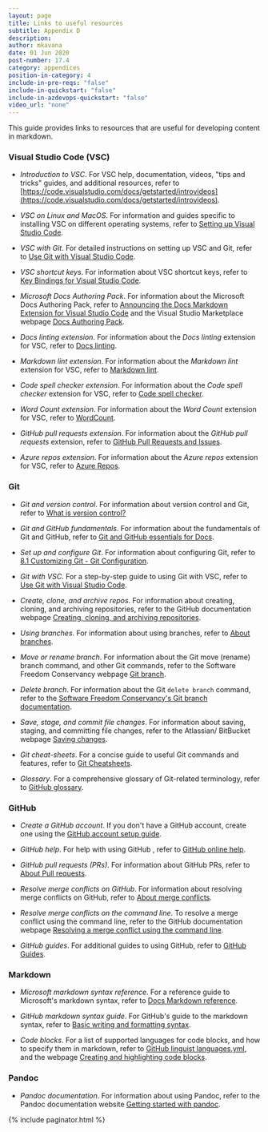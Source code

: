 ```yaml
---
layout: page
title: Links to useful resources
subtitle: Appendix D
description:
author: mkavana
date: 01 Jun 2020
post-number: 17.4
category: appendices
position-in-category: 4
include-in-pre-reqs: "false"
include-in-quickstart: "false"
include-in-azdevops-quickstart: "false"
video_url: "none"
---
```


This guide provides links to resources that are useful for developing content in markdown.

### Visual Studio Code (VSC)

- *Introduction to VSC*. For VSC help, documentation, videos, "tips and tricks" guides, and additional resources, refer to [https://code.visualstudio.com/docs/getstarted/introvideos](https://code.visualstudio.com/docs/getstarted/introvideos).

- *VSC on Linux and MacOS*. For information and guides specific to installing VSC on different operating systems, refer to [Setting up Visual Studio Code](https://code.visualstudio.com/Docs/setup/setup-overview).

- *VSC with Git*. For detailed instructions on setting up VSC and Git, refer to [Use Git with Visual Studio Code](https://www.virtualizationhowto.com/2017/08/use-git-visual-studio-code/).

- *VSC shortcut keys*. For information about VSC shortcut keys, refer to [Key Bindings for Visual Studio Code](https://code.visualstudio.com/docs/getstarted/keybindings).

- *Microsoft Docs Authoring Pack*. For information about the Microsoft Docs Authoring Pack, refer to [Announcing the Docs Markdown Extension for Visual Studio Code](https://docs.microsoft.com/teamblog/docs-extension) and the Visual Studio Marketplace webpage [Docs Authoring Pack](https://marketplace.visualstudio.com/items?itemName=docsmsft.docs-authoring-pack).

- *Docs linting extension*. For information about the *Docs linting* extension for VSC, refer to [Docs linting](https://marketplace.visualstudio.com/items?itemName=docsmsft.docs-linting).

- *Markdown lint extension*. For information about the *Markdown lint* extension for VSC, refer to [Markdown lint](https://marketplace.visualstudio.com/items?itemName=DavidAnson.vscode-markdownlint).

- *Code spell checker extension*. For information about the *Code spell checker* extension for VSC, refer to [Code spell checker](https://marketplace.visualstudio.com/items?itemName=streetsidesoftware.code-spell-checker).

- *Word Count extension*. For information about the *Word Count* extension for VSC, refer to [WordCount](https://marketplace.visualstudio.com/items?itemName=ms-vscode.wordcount).

- *GitHub pull requests extension*. For information about the *GitHub pull requests* extension, refer to [GitHub Pull Requests and Issues](https://marketplace.visualstudio.com/items?itemName=GitHub.vscode-pull-request-github).

- *Azure repos extension*. For information about the *Azure repos* extension for VSC, refer to [Azure Repos](https://marketplace.visualstudio.com/items?itemName=ms-vsts.team).

### Git

- *Git and version control*. For information about version control and Git, refer to [What is version control?](https://docs.microsoft.com/azure/devops/learn/git/what-is-version-control)

- *Git and GitHub fundamentals*. For information about the fundamentals of Git and GitHub, refer to [Git and GitHub essentials for Docs](https://docs.microsoft.com/contribute/git-github-fundamentals).

- *Set up and configure Git*. For information about configuring Git, refer to [8.1 Customizing Git - Git Configuration](https://www.git-scm.com/book/en/v2/Customizing-Git-Git-Configuration).

- *Git with VSC*. For a step-by-step guide to using Git with VSC, refer to [Use Git with Visual Studio Code](https://www.virtualizationhowto.com/2017/08/use-git-visual-studio-code/).

- *Create, clone, and archive repos*. For information about creating, cloning, and archiving repositories, refer to the GitHub documentation webpage [Creating, cloning, and archiving repositories](https://docs.github.com/github/creating-cloning-and-archiving-repositories).

- *Using branches*. For information about using branches, refer to [About branches](https://help.github.com/github/collaborating-with-issues-and-pull-requests/about-branches).

- *Move or rename branch*. For information about the Git move (rename) branch command, and other Git commands, refer to the Software Freedom Conservancy webpage [Git branch](https://git-scm.com/docs/git-branch).

- *Delete branch*. For information about the Git `delete branch` command, refer to the [Software Freedom Conservancy's Git branch documentation](https://git-scm.com/docs/git-branch).

- *Save, stage, and commit file changes*. For information about saving, staging, and committing file changes, refer to the Atlassian/ BitBucket webpage [Saving changes](https://www.atlassian.com/git/tutorials/saving-changes).

- *Git cheat-sheets*. For a concise guide to useful Git commands and features, refer to [Git Cheatsheets](https://help.github.com/en/github/getting-started-with-github/git-cheatsheet).

- *Glossary*. For a comprehensive glossary of Git-related terminology, refer to [GitHub glossary](https://docs.github.com/github/getting-started-with-github/github-glossary).

### GitHub

- *Create a GitHub account*. If you don't have a GitHub account, create one using the [GitHub account setup guide](https://docs.microsoft.com/contribute/get-started-setup-github).

- *GitHub help*. For help with using GitHub , refer to [GitHub online help](https://help.github.com/).

- *GitHub pull requests (PRs)*. For information about GitHub PRs, refer to [About Pull requests](https://help.github.com/github/collaborating-with-issues-and-pull-requests/about-pull-requests).

- *Resolve merge conflicts on GitHub*. For information about resolving merge conflicts on GitHub, refer to [About merge conflicts](https://docs.github.com/github/collaborating-with-issues-and-pull-requests/about-merge-conflicts).

- *Resolve merge conflicts on the command line*. To resolve a merge conflict using the command line, refer to the GitHub documentation webpage [Resolving a merge conflict using the command line](https://docs.github.com/github/collaborating-with-issues-and-pull-requests/resolving-a-merge-conflict-using-the-command-line).

- *GitHub guides*. For additional guides to using GitHub, refer to [GitHub Guides](https://guides.github.com/).

### Markdown

- *Microsoft markdown syntax reference*. For a reference guide to Microsoft's markdown syntax, refer to [Docs Markdown reference](https://docs.microsoft.com/contribute/markdown-reference).

- *GitHub markdown syntax guide*. For GitHub's guide to the markdown syntax, refer to [Basic writing and formatting syntax](https://help.github.com/en/github/writing-on-github/basic-writing-and-formatting-syntax).

- *Code blocks*. For a list of supported languages for code blocks, and how to specify them in markdown, refer to [GitHub linguist languages.yml](https://github.com/github/linguist/blob/master/lib/linguist/languages.yml), and the webpage [Creating and highlighting code blocks](https://help.github.com/en/github/writing-on-github/creating-and-highlighting-code-blocks).

### Pandoc

- *Pandoc documentation*. For information about using Pandoc, refer to the Pandoc documentation website [Getting started with pandoc](https://pandoc.org/getting-started.html).

{% include paginator.html %}
